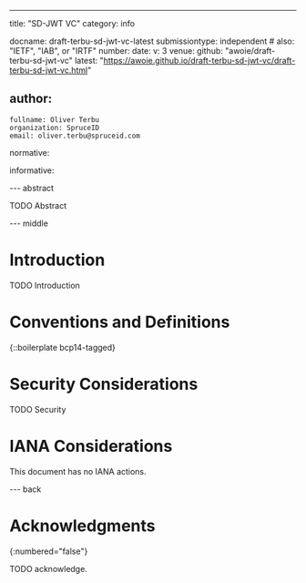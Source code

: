 ---
title: "SD-JWT VC"
category: info

docname: draft-terbu-sd-jwt-vc-latest
submissiontype: independent  # also: "IETF", "IAB", or "IRTF"
number:
date:
v: 3
venue:
  github: "awoie/draft-terbu-sd-jwt-vc"
  latest: "https://awoie.github.io/draft-terbu-sd-jwt-vc/draft-terbu-sd-jwt-vc.html"

author:
 -
    fullname: Oliver Terbu
    organization: SpruceID
    email: oliver.terbu@spruceid.com


normative:

informative:


--- abstract

TODO Abstract


--- middle

# Introduction

TODO Introduction


# Conventions and Definitions

{::boilerplate bcp14-tagged}


# Security Considerations

TODO Security


# IANA Considerations

This document has no IANA actions.


--- back

# Acknowledgments
{:numbered="false"}

TODO acknowledge.
